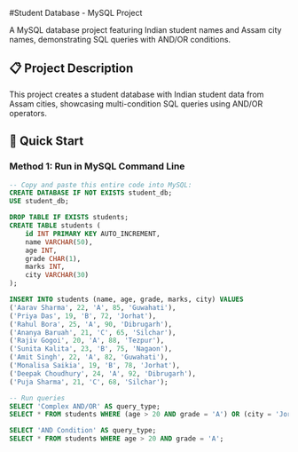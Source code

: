 #Student Database - MySQL Project

A MySQL database project featuring Indian student names and Assam city names, demonstrating SQL queries with AND/OR conditions.

## 📋 Project Description

This project creates a student database with Indian student data from Assam cities, showcasing multi-condition SQL queries using AND/OR operators.

## 🚀 Quick Start

### Method 1: Run in MySQL Command Line
```sql
-- Copy and paste this entire code into MySQL:
CREATE DATABASE IF NOT EXISTS student_db;
USE student_db;

DROP TABLE IF EXISTS students;
CREATE TABLE students (
    id INT PRIMARY KEY AUTO_INCREMENT,
    name VARCHAR(50),
    age INT,
    grade CHAR(1),
    marks INT,
    city VARCHAR(30)
);

INSERT INTO students (name, age, grade, marks, city) VALUES
('Aarav Sharma', 22, 'A', 85, 'Guwahati'),
('Priya Das', 19, 'B', 72, 'Jorhat'),
('Rahul Bora', 25, 'A', 90, 'Dibrugarh'),
('Ananya Baruah', 21, 'C', 65, 'Silchar'),
('Rajiv Gogoi', 20, 'A', 88, 'Tezpur'),
('Sunita Kalita', 23, 'B', 75, 'Nagaon'),
('Amit Singh', 22, 'A', 82, 'Guwahati'),
('Monalisa Saikia', 19, 'B', 78, 'Jorhat'),
('Deepak Choudhury', 24, 'A', 92, 'Dibrugarh'),
('Puja Sharma', 21, 'C', 68, 'Silchar');

-- Run queries
SELECT 'Complex AND/OR' AS query_type;
SELECT * FROM students WHERE (age > 20 AND grade = 'A') OR (city = 'Jorhat');

SELECT 'AND Condition' AS query_type;
SELECT * FROM students WHERE age > 20 AND grade = 'A';
